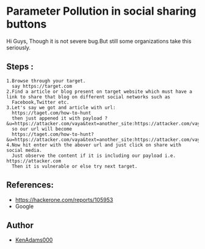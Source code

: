 # Parameter Pollution in social sharing buttons

Hi Guys,
Though it is not severe bug.But still some organizations take this seriously.

## Steps :

```
1.Browse through your target.
  say https://target.com
2.Find a article or blog present on target website which must have a link to share that blog on different social networks such as
  Facebook,Twitter etc.
3.Let's say we got and article with url:
  https://taget.com/how-to-hunt
  then just appened it with payload ?&u=https://attacker.com/vaya&text=another_site:https://attacker.com/vaya
  so our url will become
  https://taget.com/how-to-hunt?&u=https://attacker.com/vaya&text=another_site:https://attacker.com/vaya
4.Now hit enter with the abover url and just click on share with social media.
  Just observe the content if it is including our payload i.e. https://attacker.com
  Then it is vulnerable or else try next target.
```

## References:

-   https://hackerone.com/reports/105953
-   Google

## Author

-   [KenAdams000](https://twitter.com/KenAdams000)
